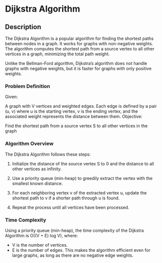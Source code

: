 # Dijkstra Algorithm

## Description
The Dijkstra Algorithm is a popular algorithm for finding the shortest paths between nodes in a graph. It works for graphs with non-negative weights. The algorithm computes the shortest path from a source vertex to all other vertices in a graph, minimizing the total path weight.

Unlike the Bellman-Ford algorithm, Dijkstra’s algorithm does not handle graphs with negative weights, but it is faster for graphs with only positive weights.

### Problem Definition
Given:

A graph with V vertices and weighted edges.
Each edge is defined by a pair (u, v) where u is the starting vertex, v is the ending vertex, and the associated weight represents the distance between them.
Objective:

Find the shortest path from a source vertex S to all other vertices in the graph


### Algorithm Overview
The Dijkstra Algorithm follows these steps:

1. Initialize the distance of the source vertex S to 0 and the distance to all other vertices as infinity.

2. Use a priority queue (min-heap) to greedily extract the vertex with the smallest known distance.

3. For each neighboring vertex v of the extracted vertex u, update the shortest path to v if a shorter path through u is found.
4. Repeat the process until all vertices have been processed.

### Time Complexity
Using a priority queue (min-heap), the time complexity of the Dijkstra Algorithm is O((V + E) log V), where:
- V is the number of vertices.
- E is the number of edges. This makes the algorithm efficient even for large graphs, as long as there are no negative edge weights.